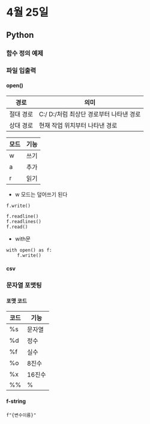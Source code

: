 # 4월 25일
## Python
### 함수 정의 예제
### 파일 입출력
#### open()
경로 | 의미
----|-----
절대 경로 | C:/ D:/처럼 최상단 경로부터 나타낸 경로
상대 경로 | 현재 작업 위치부터 나타낸 경로

모드 | 기능
-----|-----
w | 쓰기
a | 추가
r | 읽기
- w 모드는 덮어쓰기 된다
```python3
f.write()
```
```python3
f.readline()
f.readlines()
f.read()
```
- with문
```python3
with open() as f:
    f.write()
```
#### csv
### 문자열 포맷팅
#### 포맷 코드
코드 | 기능
-----|-----
%s | 문자열
%d | 정수
%f | 실수
%o | 8진수
%x | 16진수
%% | %
#### f-string
```python3
f"{변수이름}"
```
